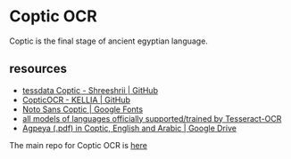 # Coptic OCR

Coptic is the final stage of ancient egyptian language.

## resources

- [tessdata Coptic - Shreeshrii | GitHub](https://github.com/Shreeshrii/tessdata_coptic)
- [CopticOCR - KELLIA | GitHub](https://github.com/KELLIA/CopticOCR/tree/master)
- [Noto Sans Coptic | Google Fonts](https://fonts.google.com/noto/specimen/Noto+Sans+Coptic)
- [all models of languages officially supported/trained by Tesseract-OCR](https://tesseract-ocr.github.io/tessdoc/Data-Files.html)
- [Agpeya (.pdf) in Coptic, English and Arabic | Google Drive](https://drive.google.com/file/d/1ICJSAjJO0sTq0PkPOwp8TCbYuwU1eDx0/view)

The main repo for Coptic OCR is [here](https://github.com/abanoubha/coptic-ocr)
